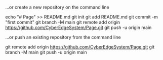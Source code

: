 …or create a new repository on the command line

echo "# Page" >> README.md
git init
git add README.md
git commit -m "first commit"
git branch -M main
git remote add origin https://github.com/CyberEdgeSystem/Page.git
git push -u origin main

…or push an existing repository from the command line

git remote add origin https://github.com/CyberEdgeSystem/Page.git
git branch -M main
git push -u origin main